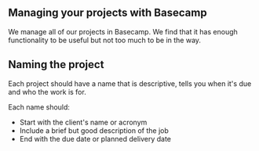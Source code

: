 ## Managing your projects with Basecamp
We manage all of our projects in Basecamp.  We find that it has enough functionality to be useful but not too much to be in the way.  

## Naming the project
Each project should have a name that is descriptive, tells you when it's due and who the work is for.

Each name should:
- Start with the client's name or acronym
- Include a brief but good description of the job
- End with the due date or planned delivery date


